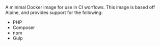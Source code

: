 A minimal Docker image for use in CI worflows. This image is based off Alpine, and provides support for the following:
* PHP
* Composer
* npm
* Gulp
